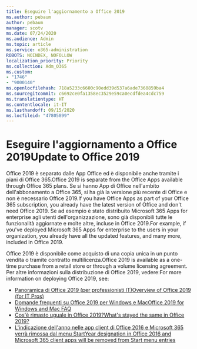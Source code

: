 ```yaml
---
title: Eseguire l'aggiornamento a Office 2019
ms.author: pebaum
author: pebaum
manager: scotv
ms.date: 07/24/2020
ms.audience: Admin
ms.topic: article
ms.service: o365-administration
ROBOTS: NOINDEX, NOFOLLOW
localization_priority: Priority
ms.collection: Adm_O365
ms.custom:
- "1746"
- "9000140"
ms.openlocfilehash: 718a5233c6600c90edd39d537a6ade7360859ba4
ms.sourcegitcommit: c6692ce0fa1358ec3529e59ca0ecdfdea4cdc759
ms.translationtype: HT
ms.contentlocale: it-IT
ms.lasthandoff: 09/15/2020
ms.locfileid: "47805899"
---
```

# <a name="update-to-office-2019"></a><span data-ttu-id="7069e-102">Eseguire l'aggiornamento a Office 2019</span><span class="sxs-lookup"><span data-stu-id="7069e-102">Update to Office 2019</span></span>

<span data-ttu-id="7069e-103">Office 2019 è separato dalle App Office ed è disponibile anche tramite i piani di Office 365.</span><span class="sxs-lookup"><span data-stu-id="7069e-103">Office 2019 is separate from the Office Apps available through Office 365 plans.</span></span> <span data-ttu-id="7069e-104">Se si hanno App di Office nell'ambito dell'abbonamento a Office 365, si ha già la versione più recente di Office e non è necessario Office 2019.</span><span class="sxs-lookup"><span data-stu-id="7069e-104">If you have Office Apps as part of your Office 365 subscription, you already have the latest version of Office and don't need Office 2019.</span></span> <span data-ttu-id="7069e-105">Se ad esempio è stato distribuito Microsoft 365 Apps for enterprise agli utenti dell'organizzazione, sono già disponibili tutte le funzionalità aggiornate e molte altre, incluse in Office 2019.</span><span class="sxs-lookup"><span data-stu-id="7069e-105">For example, if you've deployed Microsoft 365 Apps for enterprise to the users in your organization, you already have all the updated features, and many more, included in Office 2019.</span></span>

<span data-ttu-id="7069e-106">Office 2019 è disponibile come acquisto di una copia unica in un punto vendita o tramite contratto multilicenza.</span><span class="sxs-lookup"><span data-stu-id="7069e-106">Office 2019 is available as a one-time purchase from a retail store or through a volume licensing agreement.</span></span> <span data-ttu-id="7069e-107">Per altre informazioni sulla distribuzione di Office 2019, vedere:</span><span class="sxs-lookup"><span data-stu-id="7069e-107">For more information on deploying Office 2019, see:</span></span>  

- [<span data-ttu-id="7069e-108">Panoramica di Office 2019 (per professionisti IT)</span><span class="sxs-lookup"><span data-stu-id="7069e-108">Overview of Office 2019 (for IT Pros)</span></span>](https://docs.microsoft.com/deployoffice/office2019/overview)  
- [<span data-ttu-id="7069e-109">Domande frequenti su Office 2019 per Windows e Mac</span><span class="sxs-lookup"><span data-stu-id="7069e-109">Office 2019 for Windows and Mac FAQ</span></span>](https://support.microsoft.com/help/4133312)  
- [<span data-ttu-id="7069e-110">Cos'è rimasto uguale in Office 2019?</span><span class="sxs-lookup"><span data-stu-id="7069e-110">What's stayed the same in Office 2019?</span></span>](https://docs.microsoft.com/deployoffice/office2019/overview#whats-stayed-the-same-in-office-2019)  
- [<span data-ttu-id="7069e-111">L'indicazione dell'anno nelle app client di Office 2016 e Microsoft 365 verrà rimossa dal menu Start</span><span class="sxs-lookup"><span data-stu-id="7069e-111">Year designation in Office 2016 and Microsoft 365 client apps will be removed from Start menu entries</span></span>](https://support.office.com/article/8fe5e052-76d2-49de-af30-2e84ed3da907?wt.mc_id=Alchemy_ClientDIA)